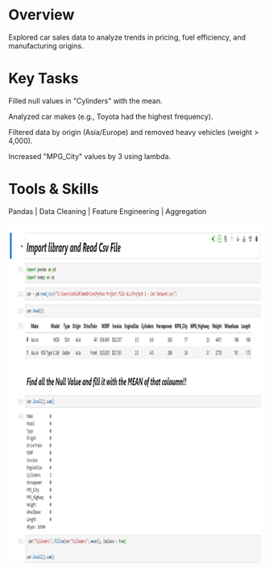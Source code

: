 # Overview
Explored car sales data to analyze trends in pricing, fuel efficiency, and manufacturing origins.

# Key Tasks

Filled null values in "Cylinders" with the mean.

Analyzed car makes (e.g., Toyota had the highest frequency).

Filtered data by origin (Asia/Europe) and removed heavy vehicles (weight > 4,000).

Increased "MPG_City" values by 3 using lambda.

# Tools & Skills
Pandas | Data Cleaning | Feature Engineering | Aggregation

<img width="1314" height="674" alt="Complete Project SC" src= https://github.com/Ashishhhh2/Data-Analyst-Car-Dataset/blob/main/Car%20Dataset.png/>
